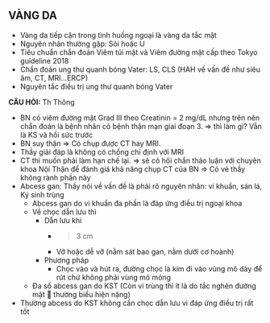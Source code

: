 ## VÀNG DA
- Vàng da tiếp cận trong tình huống ngoại là vàng da tắc mật
- Nguyên nhân thường gặp: Sỏi hoặc U
- Tiêu chuẩn chẩn đoán Viêm túi mật và Viêm đường mật cấp theo Tokyo guideline 2018
- Chẩn đoán ung thư quanh bóng Vater: LS, CLS (HAH về vấn đề như siêu âm, CT, MRI…ERCP)
- Nguyên tắc điều trị ung thư quanh bóng Vater

**CÂU HỎI:** Th Thông
- BN có viêm đường mật Grad III theo Creatinin = 2 mg/dL nhưng trên nên chẩn đoán là bệnh nhân có bệnh thận mạn giai đoạn 3. => thì làm gì? Vẫn là KS và hồi sức trước
- BN suy thận => Có chụp được CT hay MRI.
- Thầy giải đáp là không có chống chỉ định với MRI
- CT thì muốn phải làm hạn chế lại. => sẽ có hội chẩn thảo luận với chuyên khoa Nội Thận để đánh giá khả năng chụp CT của BN
=> Có vẻ thầy không rành phần này
- Abcess gan: Thầy nói về vấn đề là phải rõ nguyên nhân: vi khuẩn, sán lá, Ký sinh trùng
	- Abcess gan do vi khuẩn đa phần là đáp ứng điều trị ngoại khoa
	- Về chọc dẫn lưu thì
		- Dẫn lưu khi
			- > 3 cm
			- Vỡ hoặc dễ vỡ (nằm sát bao gan, nằm dưới cơ hoành)
		- Phương pháp
			- Chọc vào và hút ra, đường chọc là kim đi vào vùng mô dày để rút chứ không phải vùng mô mỏng
	- Đa số abcess gan do KST (Còn vi trùng thì ít là do tắc nghẽn đường mật  thường biểu hiện nặng)
- Thường abcess do KST không cần chọc dẫn lưu vì đáp ứng điều trị rất tốt
